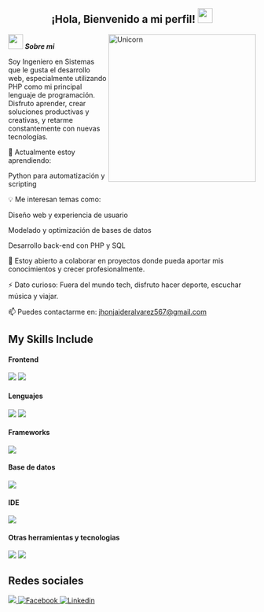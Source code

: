 <div align="center">
<h2> ¡Hola, Bienvenido a mi perfil! <img src="https://github.com/abdoachhoubi/abdoachhoubi/blob/main/gifs/Hi.gif" width="30"></h2>
</div>

<img align="right" width=300px alt="Unicorn" src="https://github.com/Adam-pw/Adam-pw/blob/main/animation_500_kxa883sd.gif" />

<img src="https://media.giphy.com/media/ObNTw8Uzwy6KQ/giphy.gif" width="30px">&nbsp;***Sobre mi***

Soy Ingeniero en Sistemas que le gusta el desarrollo web, especialmente utilizando PHP como mi principal lenguaje de programación. Disfruto aprender, crear soluciones productivas y creativas, y retarme constantemente con nuevas tecnologías.

🔭 Actualmente estoy aprendiendo:

Python para automatización y scripting

:bulb: Me interesan temas como:

Diseño web y experiencia de usuario

Modelado y optimización de bases de datos

Desarrollo back-end con PHP y SQL

🤝 Estoy abierto a colaborar en proyectos donde pueda aportar mis conocimientos y crecer profesionalmente.

⚡ Dato curioso: Fuera del mundo tech, disfruto hacer deporte, escuchar música y viajar.

📫 Puedes contactarme en: jhonjaideralvarez567@gmail.com
## My Skills Include

<h4>Frontend</h4>
<span>
  <img src="https://img.shields.io/badge/HTML5-E34F26?style=for-the-badge&logo=html5&logoColor=white">
<img src="https://img.shields.io/badge/CSS3-1572B6?style=for-the-badge&logo=css3&logoColor=white">
</span>

<h4> Lenguajes </h4>
<span> 
  <img src="https://img.shields.io/badge/JavaScript-F7DF1E?style=for-the-badge&logo=javascript&logoColor=black">
  <img src="https://img.shields.io/badge/PHP-777BB4?style=for-the-badge&logo=php&logoColor=white">
</span>

<h4> Frameworks </h4>
<span>
  <img src="https://img.shields.io/badge/Bootstrap-563D7C?style=for-the-badge&logo=bootstrap&logoColor=white">
</span>

<h4> Base de datos </h4>
<span>
  <img src="https://img.shields.io/badge/MySQL-00000F?style=for-the-badge&logo=mysql&logoColor=white">
</span>

<h4> IDE </h4>
<span>
<img src="https://img.shields.io/badge/Visual_Studio_Code-0078D4?style=for-the-badge&logo=visual%20studio%20code&logoColor=white">

<h4> Otras herramientas y tecnologias </h4>
<span>
  <img src="https://img.shields.io/badge/Git-F05032?style=for-the-badge&logo=git&logoColor=white">
  <img src="https://img.shields.io/badge/Xampp-F37623?style=for-the-badge&logo=xampp&logoColor=white">
</span>

<h2>Redes sociales</h2>
<span>
  <a href= "https://instagram.com/jhan1717">
    <img src="https://img.shields.io/badge/Instagram-%23E4405F.svg?style=for-the-badge&logo=Instagram&logoColor=white">

<a href="https://www.facebook.com/jhanjaider.alvareztovar?mibextid=ZbWKwL" >
  <img src="https://img.shields.io/badge/Facebook-%231877F2.svg?style=for-the-badge&logo=Facebook&logoColor=white" alt="Facebook">
</a>
<a href="https://www.linkedin.com/in/jhan-jaider-alvarez-tovar-a3a9a0348">
  <img src="https://img.shields.io/badge/linkedin-%230077B5.svg?style=for-the-badge&logo=linkedin&logoColor=white" alt="Linkedin">
</a>
</span>
